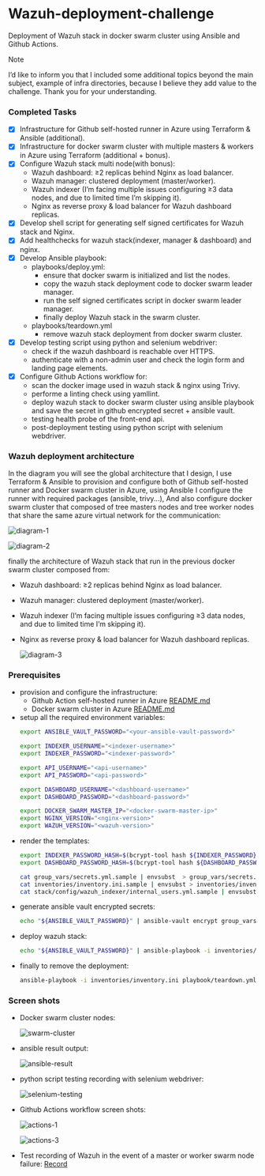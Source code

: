 # Wazuh-deployment-challenge
Deployment of Wazuh stack in docker swarm cluster using Ansible and Github Actions.

> [!NOTE]  
> I’d like to inform you that I included some additional topics beyond the main subject, example of infra directories, because I believe they add value to the challenge. Thank you for your understanding.

### Completed Tasks
- [x] Infrastructure for Github self-hosted runner in Azure using Terraform & Ansible (additional).
- [x] Infrastructure for docker swarm cluster with multiple masters & workers in Azure using Terraform (additional + bonus).
- [x] Configure Wazuh stack multi node(with bonus):
    - Wazuh dashboard: ≥2 replicas behind Nginx as load balancer.
    - Wazuh manager: clustered deployment (master/worker).
    - Wazuh indexer (I’m facing multiple issues configuring ≥3 data nodes, and due to limited time I’m skipping it).
    - Nginx as reverse proxy & load balancer for Wazuh dashboard replicas.
- [x] Develop shell script for generating self signed certificates for Wazuh stack and Nginx.
- [x] Add healthchecks for wazuh stack(indexer, manager & dashboard) and nginx.
- [x] Develop Ansible playbook:
    - playbooks/deploy.yml:
        - ensure that docker swarm is initialized and list the nodes.
        - copy the wazuh stack deployment code to docker swarm leader manager.
        - run the self signed certificates script in docker swarm leader manager.
        - finally deploy Wazuh stack in the swarm cluster.
    - playbooks/teardown.yml
        - remove wazuh stack deployment from docker swarm cluster.
- [x] Develop testing script using python and selenium webdriver:
    - check if the wazuh dashboard is reachable over HTTPS.
    - authenticate with a non-admin user and check the login form and landing page elements.
- [x] Configure Github Actions workflow for:
    - scan the docker image used in wazuh stack & nginx using Trivy.
    - performe a linting check using yamllint.
    - deploy wazuh stack to docker swarm cluster using ansible playbook and save the secret in github encrypted secret + ansible vault.
    - testing health probe of the front-end api.
    - post-deployment testing using python script with selenium webdriver.
    
### Wazuh deployment architecture
In the diagram you will see the global architecture that I design, I use Terraform & Ansible to provision and configure both of Github self-hosted runner and Docker swarm cluster in Azure, using Ansible I configure the runner with required packages (ansible, trivy...), And also configure docker swarm cluster that composed of tree masters nodes and tree worker nodes that share the same azure virtual network for the communication:

![diagram-1](imgs/diagram-1.png)

![diagram-2](imgs/diagram-2.png)

finally the architecture of Wazuh stack that run in the previous docker swarm cluster composed from:
- Wazuh dashboard: ≥2 replicas behind Nginx as load balancer.
- Wazuh manager: clustered deployment (master/worker).
- Wazuh indexer (I’m facing multiple issues configuring ≥3 data nodes, and due to limited time I’m skipping it).
- Nginx as reverse proxy & load balancer for Wazuh dashboard replicas.

    ![diagram-3](imgs/diagram-3.png)

### Prerequisites
- provision and configure the infrastructure:
    - Github Action self-hosted runner in Azure [README.md](infra-github-runner/README.md)
    - Docker swarm cluster in Azure [README.md](infra-docker-swarm-cluster/README.md)
- setup all the required environment variables:
    ``` bash
    export ANSIBLE_VAULT_PASSWORD="<your-ansible-vault-password>"

    export INDEXER_USERNAME="<indexer-username>"
    export INDEXER_PASSWORD="<indexer-password>"

    export API_USERNAME="<api-username>"
    export API_PASSWORD="<api-password>"

    export DASHBOARD_USERNAME="<dashboard-username>"
    export DASHBOARD_PASSWORD="<dashboard-password>"

    export DOCKER_SWARM_MASTER_IP="<docker-swarm-master-ip>"
    export NGINX_VERSION="<nginx-version>"
    export WAZUH_VERSION="<wazuh-version>"
    ```
- render the templates:
    ``` bash
    export INDEXER_PASSWORD_HASH=$(bcrypt-tool hash ${INDEXER_PASSWORD})
    export DASHBOARD_PASSWORD_HASH=$(bcrypt-tool hash ${DASHBOARD_PASSWORD})

    cat group_vars/secrets.yml.sample | envsubst  > group_vars/secrets.yml
    cat inventories/inventory.ini.sample | envsubst > inventories/inventory.ini
    cat stack/config/wazuh_indexer/internal_users.yml.sample | envsubst > stack/config/wazuh_indexer/internal_users.yml
    ```
- generate ansible vault encrypted secrets:
    ``` bash
    echo "${ANSIBLE_VAULT_PASSWORD}" | ansible-vault encrypt group_vars/secrets.yml --vault-password-file=/bin/cat
    ```
- deploy wazuh stack:
    ``` bash
    echo "${ANSIBLE_VAULT_PASSWORD}" | ansible-playbook -i inventories/inventory.ini playbook/deploy.yml --vault-password-file=/bin/cat
    ```
- finally to remove the deployment:
    ``` bash
    ansible-playbook -i inventories/inventory.ini playbook/teardown.yml
    ```

### Screen shots
- Docker swarm cluster nodes:

    ![swarm-cluster](imgs/docker-swarm-nodes.png)

- ansible result output:

    ![ansible-result](imgs/Screenshot-ansible-result.png)

- python script testing recording with selenium webdriver:

    ![selenium-testing](imgs/python-selenium-testing.gif)

- Github Actions workflow screen shots:

    ![actions-1](imgs/actions-1.gif)

    ![actions-3](imgs/Screenshot-actions-3.png)

- Test recording of Wazuh in the event of a master or worker swarm node failure:
    [Record](imgs/testing-record.mp4)
